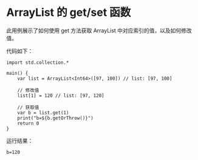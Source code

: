 # ArrayList 的 get/set 函数

此用例展示了如何使用 get 方法获取 ArrayList 中对应索引的值，以及如何修改值。

代码如下：

<!-- verify -->

```cangjie
import std.collection.*

main() {
    var list = ArrayList<Int64>([97, 100]) // list: [97, 100]

    // 修改值
    list[1] = 120 // list: [97, 120]

    // 获取值
    var b = list.get(1)
    print("b=${b.getOrThrow()}")
    return 0
}
```

运行结果：

```text
b=120
```
